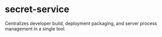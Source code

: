 # secret-service
Centralizes developer build, deployment packaging, and server process management in a single tool.
